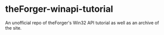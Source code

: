 # theForger-winapi-tutorial

An unofficial repo of theForger's Win32 API tutorial as well as an archive of the site.
